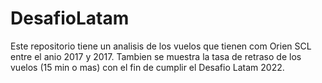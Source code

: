 # DesafioLatam

Este repositorio tiene un analisis de los vuelos que tienen com Orien SCL entre el anio 2017 y 2017.
Tambien se muestra la tasa de retraso de los vuelos (15 min o mas) con el fin de cumplir el Desafio Latam 2022.
